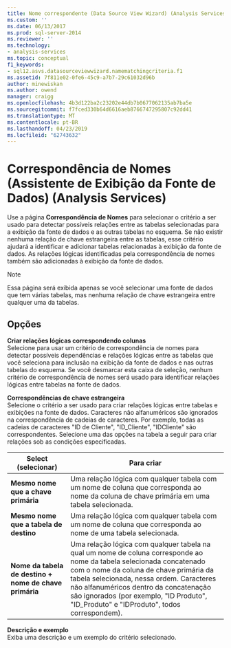 ```yaml
---
title: Nome correspondente (Data Source View Wizard) (Analysis Services) | Microsoft Docs
ms.custom: ''
ms.date: 06/13/2017
ms.prod: sql-server-2014
ms.reviewer: ''
ms.technology:
- analysis-services
ms.topic: conceptual
f1_keywords:
- sql12.asvs.datasourceviewwizard.namematchingcriteria.f1
ms.assetid: 7f811e02-0fe6-45c9-a7b7-29c61032d96b
author: minewiskan
ms.author: owend
manager: craigg
ms.openlocfilehash: 4b3d122ba2c23202e44db7b0677062135ab7ba5e
ms.sourcegitcommit: f7fced330b64d6616aeb8766747295807c92dd41
ms.translationtype: MT
ms.contentlocale: pt-BR
ms.lasthandoff: 04/23/2019
ms.locfileid: "62743632"
---
```

# <a name="name-matching-data-source-view-wizard-analysis-services"></a>Correspondência de Nomes (Assistente de Exibição da Fonte de Dados) (Analysis Services)
  Use a página **Correspondência de Nomes** para selecionar o critério a ser usado para detectar possíveis relações entre as tabelas selecionadas para a exibição da fonte de dados e as outras tabelas no esquema. Se não existir nenhuma relação de chave estrangeira entre as tabelas, esse critério ajudará a identificar e adicionar tabelas relacionadas à exibição da fonte de dados. As relações lógicas identificadas pela correspondência de nomes também são adicionadas à exibição da fonte de dados.  
  
> [!NOTE]  
>  Essa página será exibida apenas se você selecionar uma fonte de dados que tem várias tabelas, mas nenhuma relação de chave estrangeira entre qualquer uma da tabelas.  
  
## <a name="options"></a>Opções  
 **Criar relações lógicas correspondendo colunas**  
 Selecione para usar um critério de correspondência de nomes para detectar possíveis dependências e relações lógicas entre as tabelas que você seleciona para inclusão na exibição da fonte de dados e nas outras tabelas do esquema. Se você desmarcar esta caixa de seleção, nenhum critério de correspondência de nomes será usado para identificar relações lógicas entre tabelas na fonte de dados.  
  
 **Correspondências de chave estrangeira**  
 Selecione o critério a ser usado para criar relações lógicas entre tabelas e exibições na fonte de dados. Caracteres não alfanuméricos são ignorados na correspondência de cadeias de caracteres. Por exemplo, todas as cadeias de caracteres "ID de Cliente", "ID_Cliente", "IDCliente" são correspondentes. Selecione uma das opções na tabela a seguir para criar relações sob as condições especificadas.  
  
|Select (selecionar)|Para criar|  
|------------|---------------|  
|**Mesmo nome que a chave primária**|Uma relação lógica com qualquer tabela com um nome de coluna que corresponda ao nome da coluna de chave primária em uma tabela selecionada.|  
|**Mesmo nome que a tabela de destino**|Uma relação lógica com qualquer tabela com um nome de coluna que corresponda ao nome de uma tabela selecionada.|  
|**Nome da tabela de destino + nome de chave primária**|Uma relação lógica com qualquer tabela na qual um nome de coluna corresponde ao nome da tabela selecionada concatenado com o nome da coluna de chave primária da tabela selecionada, nessa ordem. Caracteres não alfanuméricos dentro da concatenação são ignorados (por exemplo, "ID Produto", "ID_Produto" e "IDProduto", todos correspondem).|  
  
 **Descrição e exemplo**  
 Exiba uma descrição e um exemplo do critério selecionado.  
  
  

